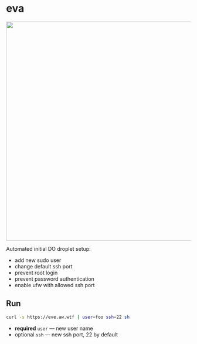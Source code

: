 # eva
<img src="https://i.imgur.com/T5Sabu9.png" width="598">

Automated initial DO droplet setup:
* add new sudo user
* change default ssh port
* prevent root login
* prevent password authentication
* enable ufw with allowed ssh port

## Run

```sh
curl -s https://eve.aw.wtf | user=foo ssh=22 sh
```

* **required** `user` — new user name
* optional `ssh` — new ssh port, 22 by default
